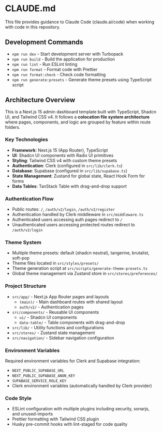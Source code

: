 # CLAUDE.md

This file provides guidance to Claude Code (claude.ai/code) when working with code in this repository.

## Development Commands

- `npm run dev` - Start development server with Turbopack
- `npm run build` - Build the application for production
- `npm run lint` - Run ESLint linting
- `npm run format` - Format code with Prettier
- `npm run format:check` - Check code formatting
- `npm run generate:presets` - Generate theme presets using TypeScript script

## Architecture Overview

This is a Next.js 15 admin dashboard template built with TypeScript, Shadcn UI, and Tailwind CSS v4. It follows a **colocation file system architecture** where pages, components, and logic are grouped by feature within route folders.

### Key Technologies

- **Framework**: Next.js 15 (App Router), TypeScript
- **UI**: Shadcn UI components with Radix UI primitives
- **Styling**: Tailwind CSS v4 with custom theme presets
- **Authentication**: Clerk (configured in `src/lib/clerk.ts`)
- **Database**: Supabase (configured in `src/lib/supabase.ts`)
- **State Management**: Zustand for global state, React Hook Form for forms
- **Data Tables**: TanStack Table with drag-and-drop support

### Authentication Flow

- Public routes: `/`, `/auth/v2/login`, `/auth/v2/register`
- Authentication handled by Clerk middleware in `src/middleware.ts`
- Authenticated users accessing auth pages redirect to `/`
- Unauthenticated users accessing protected routes redirect to `/auth/v2/login`

### Theme System

- Multiple theme presets: default (shadcn neutral), tangerine, brutalist, soft-pop
- Theme files located in `src/styles/presets/`
- Theme generation script at `src/scripts/generate-theme-presets.ts`
- Global theme management via Zustand store in `src/stores/preferences/`

### Project Structure

- `src/app/` - Next.js App Router pages and layouts
  - `(main)/` - Main dashboard routes with shared layout
  - `auth/v2/` - Authentication pages
- `src/components/` - Reusable UI components
  - `ui/` - Shadcn UI components
  - `data-table/` - Table components with drag-and-drop
- `src/lib/` - Utility functions and configurations
- `src/stores/` - Zustand state management
- `src/navigation/` - Sidebar navigation configuration

### Environment Variables

Required environment variables for Clerk and Supabase integration:

- `NEXT_PUBLIC_SUPABASE_URL`
- `NEXT_PUBLIC_SUPABASE_ANON_KEY`
- `SUPABASE_SERVICE_ROLE_KEY`
- Clerk environment variables (automatically handled by Clerk provider)

### Code Style

- ESLint configuration with multiple plugins including security, sonarjs, and unused-imports
- Prettier formatting with Tailwind CSS plugin
- Husky pre-commit hooks with lint-staged for code quality
